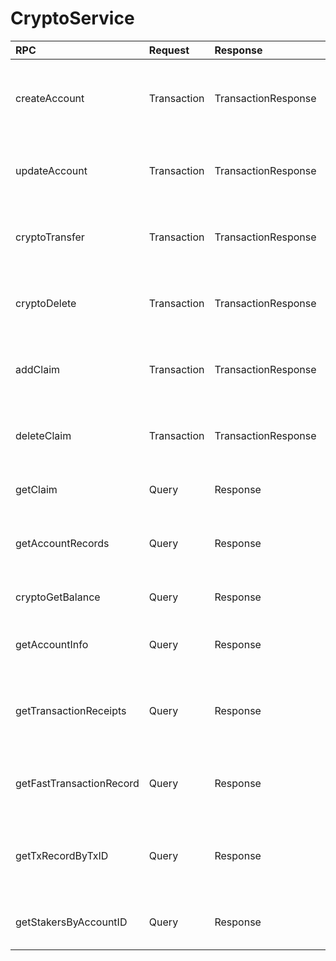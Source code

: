 # CryptoService

| RPC | Request | Response | Comments |
| :--- | :--- | :--- | :--- |
| createAccount | Transaction | TransactionResponse | Creates a new account by submitting the transaction. The grpc server returns the TransactionResponse |
| updateAccount | Transaction | TransactionResponse | Updates an account by submitting the transaction. The grpc server returns the TransactionResponse |
| cryptoTransfer | Transaction | TransactionResponse | Initiates a transfer by submitting the transaction. The grpc server returns the TransactionResponse |
| cryptoDelete | Transaction | TransactionResponse | Deletes and account by submitting the transaction. The grpc server returns the TransactionResponse |
| addClaim | Transaction | TransactionResponse | Adds a claim by submitting the transaction. The grpc server returns the TransactionResponse |
| deleteClaim | Transaction | TransactionResponse | Deletes a claim by submitting the transaction. The grpc server returns the TransactionResponse |
| getClaim | Query | Response | Retrieves the claim for an account by submitting the query. |
| getAccountRecords | Query | Response | Retrieves the record\(fetch by AccountID ID\) for an account by submitting the query. |
| cryptoGetBalance | Query | Response | Retrieves the balance for an account by submitting the query. |
| getAccountInfo | Query | Response | Retrieves the account information for an account by submitting the query. |
| getTransactionReceipts | Query | Response | Retrieves the transaction receipts for an account by TxId which last for 180sec only for no fee. |
| getFastTransactionRecord | Query | Response | Retrieves the transaction record by TxID which last for 180sec only for no fee. |
| getTxRecordByTxID | Query | Response | Retrieves the transactions record\(fetch by Transaction ID\) for an account by submitting the query. |
| getStakersByAccountID | Query | Response | Retrieves the stakers for a node by account ID by submitting the query. |

